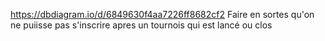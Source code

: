 https://dbdiagram.io/d/6849630f4aa7226ff8682cf2
Faire en sortes qu'on ne puiisse pas s'inscrire apres un tournois qui est lancé ou clos

